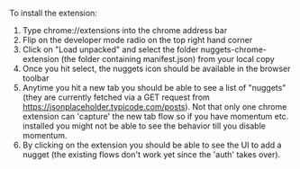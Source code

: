 To install the extension:
1. Type chrome://extensions into the chrome address bar
2. Flip on the developer mode radio on the top right hand corner
3. Click on "Load unpacked" and select the folder nuggets-chrome-extension (the folder containing manifest.json) from your local copy
4. Once you hit select, the nuggets icon should be available in the browser toolbar
5. Anytime you hit a new tab you should be able to see a list of "nuggets" (they are currently fetched via a GET request from https://jsonplaceholder.typicode.com/posts). Not that only one chrome extension can 'capture' the new tab flow so if you have momentum etc. installed you might not be able to see the behavior till you disable momentum.
6. By clicking on the extension you should be able to see the UI to add a nugget (the existing flows don't work yet since the 'auth' takes over). 
